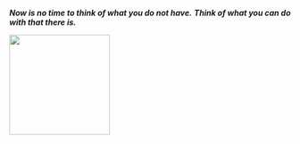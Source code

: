 __***Now is no time to think of what you do not have.***__
__***Think of what you can do with that there is.***__

<img height="180em" src="https://github-readme-stats.vercel.app/api?username=HazKi-dayo&show_icons=true&hide_border=true&&count_private=true&include_all_commits=true" />
